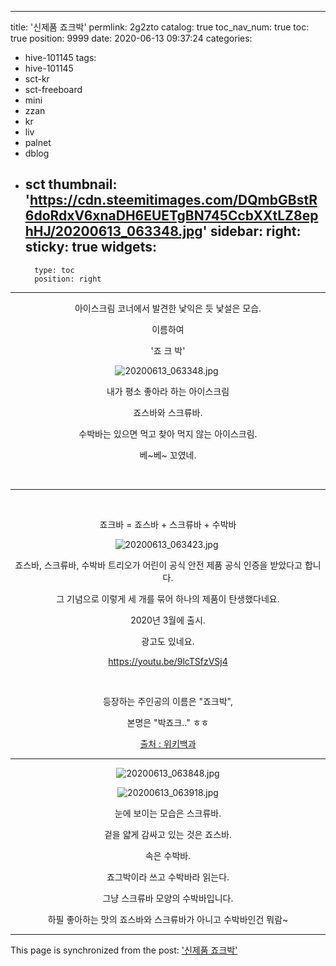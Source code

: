 
---
title: '신제품 죠크박'
permlink: 2g2zto
catalog: true
toc_nav_num: true
toc: true
position: 9999
date: 2020-06-13 09:37:24
categories:
- hive-101145
tags:
- hive-101145
- sct-kr
- sct-freeboard
- mini
- zzan
- kr
- liv
- palnet
- dblog
- sct
thumbnail: 'https://cdn.steemitimages.com/DQmbGBstR6doRdxV6xnaDH6EUETgBN745CcbXXtLZ8ephHJ/20200613_063348.jpg'
sidebar:
    right:
        sticky: true
widgets:
    -
        type: toc
        position: right
---


<center>

아이스크림 코너에서 발견한 낯익은 듯 낯설은 모습.

이름하여 

'죠 크 박'

![20200613_063348.jpg](https://cdn.steemitimages.com/DQmbGBstR6doRdxV6xnaDH6EUETgBN745CcbXXtLZ8ephHJ/20200613_063348.jpg)
​

내가 평소 좋아라 하는 아이스크림 

죠스바와 스크류바.

수박바는 있으면 먹고 찾아 먹지 않는 아이스크림.

베~베~ 꼬였네.

​

***

​

죠크바 = 죠스바 + 스크류바 + 수박바

![20200613_063423.jpg](https://cdn.steemitimages.com/DQmQKUKfCK5ckKh9dBSwvCUSkNuearHKeTT4eSeNUAwRiik/20200613_063423.jpg)
​

죠스바, 스크류바, 수박바 트리오가 어린이 공식 안전 제품 공식 인증을 받았다고 합니다.

그 기념으로 이렇게 세 개를 묶어 하나의 제품이 탄생했다네요.

2020년 3월에 출시.

광고도 있네요.


https://youtu.be/9lcTSfzVSj4

​

등장하는 주인공의 이름은 "죠크박",

본명은 "박죠크.." ㅎㅎ

[출처 : 위키백과](https://namu.wiki/w/%EC%A3%A0%ED%81%AC%EB%B0%95)

***

![20200613_063848.jpg](https://cdn.steemitimages.com/DQmSw131B69FBBUeLboXiqYpNH15tnw7wT8FKW3t35kyuha/20200613_063848.jpg)

![20200613_063918.jpg](https://cdn.steemitimages.com/DQmZXsQg75ZK1iz7Qp4koriBxAyxp7u3hUxReDFdQ7Gw9dc/20200613_063918.jpg)

눈에 보이는 모습은 스크류바.

겉을 얇게 감싸고 있는 것은 죠스바.

속은 수박바.

죠그박이라 쓰고 수박바라 읽는다.

그냥 스크류바 모양의 수박바입니다.

하필 좋아하는 맛의 죠스바와 스크류바가 아니고 수박바인건 뭐람~

 

</center>

- - -

This page is synchronized from the post: ['신제품 죠크박'](https://steemit.com/@lucky2015/2g2zto)
